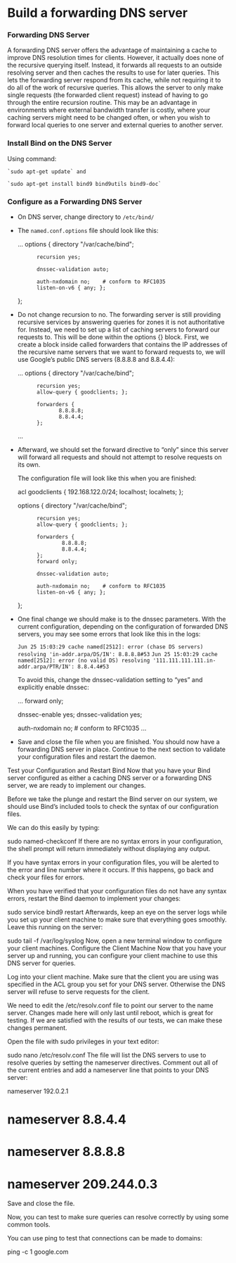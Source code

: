 # Build a forwarding DNS server

### Forwarding DNS Server

  A forwarding DNS server offers the advantage of maintaining a cache to improve DNS resolution times for clients. However, it actually does none of the recursive querying itself. Instead, it forwards all requests to an outside resolving server and then caches the results to use for later queries. This lets the forwarding server respond from its cache, while not requiring it to do all of the work of recursive queries. This allows the server to only make single requests (the forwarded client request) instead of having to go through the entire recursion routine. This may be an advantage in environments where external bandwidth transfer is costly, where your caching servers might need to be changed often, or when you wish to forward local queries to one server and external queries to another server.

### Install Bind on the DNS Server

  Using command: 
  
    `sudo apt-get update` and 
    
    `sudo apt-get install bind9 bind9utils bind9-doc`
    
### Configure as a Forwarding DNS Server

  - On DNS server, change directory to  `/etc/bind/`
  
  - The `named.conf.options` file should look like this:

      ...
      options {
              directory "/var/cache/bind";

              recursion yes;

              dnssec-validation auto;

              auth-nxdomain no;    # conform to RFC1035
              listen-on-v6 { any; };
      }; 
      
  - Do not change recursion to no. The forwarding server is still providing recursive services by answering queries for zones it is not authoritative for. Instead, we need to set up a list of caching servers to forward our requests to. This will be done within the options {} block. First, we create a block inside called forwarders that contains the IP addresses of the recursive name servers that we want to forward requests to, we will use Google’s public DNS servers (8.8.8.8 and 8.8.4.4):

      ...
      options {
              directory "/var/cache/bind";

              recursion yes;
              allow-query { goodclients; };

              forwarders {
                     8.8.8.8;
                     8.8.4.4;
              };
      ...
      
  - Afterward, we should set the forward directive to “only” since this server will forward all requests and should not attempt to resolve requests on its own.

    The configuration file will look like this when you are finished:

      acl goodclients {
              192.168.122.0/24;
              localhost;
              localnets;
      };

      options {
              directory "/var/cache/bind";

              recursion yes;
              allow-query { goodclients; };

              forwarders {
                      8.8.8.8;
                      8.8.4.4;
              };
              forward only;

              dnssec-validation auto;

              auth-nxdomain no;    # conform to RFC1035
              listen-on-v6 { any; };
      };
      
  - One final change we should make is to the dnssec parameters. With the current configuration, depending on the configuration of forwarded DNS servers, you may see some errors that look like this in the logs:

    `Jun 25 15:03:29 cache named[2512]: error (chase DS servers) resolving 'in-addr.arpa/DS/IN': 8.8.8.8#53`
    `Jun 25 15:03:29 cache named[2512]: error (no valid DS) resolving '111.111.111.111.in-addr.arpa/PTR/IN': 8.8.4.4#53`
    
    To avoid this, change the dnssec-validation setting to “yes” and explicitly enable dnssec:

      ...
      forward only;

      dnssec-enable yes;
      dnssec-validation yes;

      auth-nxdomain no;    # conform to RFC1035
      ...
      
  - Save and close the file when you are finished. You should now have a forwarding DNS server in place. Continue to the next section to validate your configuration files and restart the daemon.

Test your Configuration and Restart Bind
Now that you have your Bind server configured as either a caching DNS server or a forwarding DNS server, we are ready to implement our changes.

Before we take the plunge and restart the Bind server on our system, we should use Bind’s included tools to check the syntax of our configuration files.

We can do this easily by typing:

sudo named-checkconf
If there are no syntax errors in your configuration, the shell prompt will return immediately without displaying any output.

If you have syntax errors in your configuration files, you will be alerted to the error and line number where it occurs. If this happens, go back and check your files for errors.

When you have verified that your configuration files do not have any syntax errors, restart the Bind daemon to implement your changes:

sudo service bind9 restart
Afterwards, keep an eye on the server logs while you set up your client machine to make sure that everything goes smoothly. Leave this running on the server:

sudo tail -f /var/log/syslog
Now, open a new terminal window to configure your client machines.
Configure the Client Machine
Now that you have your server up and running, you can configure your client machine to use this DNS server for queries.

Log into your client machine. Make sure that the client you are using was specified in the ACL group you set for your DNS server. Otherwise the DNS server will refuse to serve requests for the client.

We need to edit the /etc/resolv.conf file to point our server to the name server. Changes made here will only last until reboot, which is great for testing. If we are satisfied with the results of our tests, we can make these changes permanent.

Open the file with sudo privileges in your text editor:

sudo nano /etc/resolv.conf
The file will list the DNS servers to use to resolve queries by setting the nameserver directives. Comment out all of the current entries and add a nameserver line that points to your DNS server:

nameserver 192.0.2.1
# nameserver 8.8.4.4
# nameserver 8.8.8.8
# nameserver 209.244.0.3
Save and close the file.

Now, you can test to make sure queries can resolve correctly by using some common tools.

You can use ping to test that connections can be made to domains:

ping -c 1 google.com
